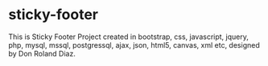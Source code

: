 # sticky-footer
This is Sticky Footer Project created in bootstrap, css, javascript, jquery, php, mysql, mssql, postgressql, ajax, json, html5, canvas, xml etc, designed by Don Roland Diaz.
